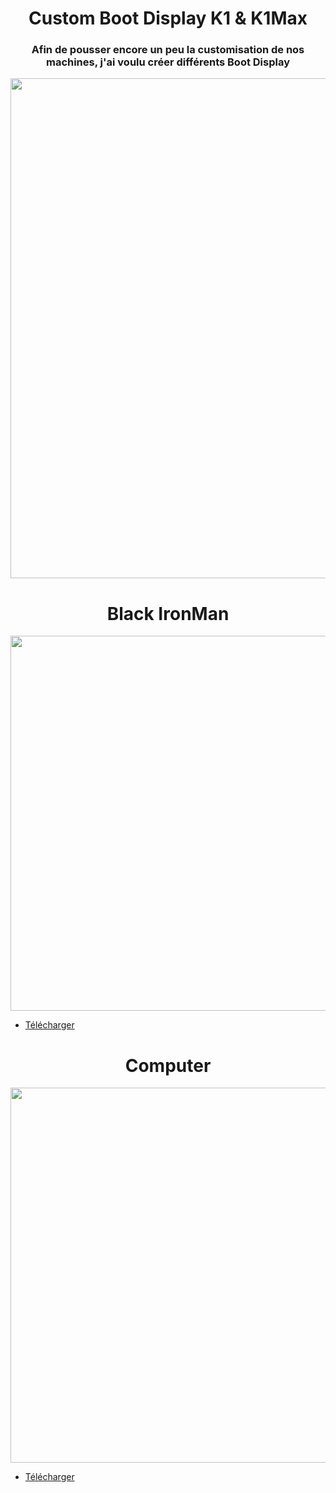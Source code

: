 
<h1 align="center">Custom Boot Display K1 & K1Max</h1>

<h3 align="center">Afin de pousser encore un peu la customisation de nos machines, j'ai voulu créer différents Boot Display</h1>

<p align="center">  
  <img src="https://github.com/KORSiRO/Custom-Boot-Display-K1-K1Max/assets/62854582/836c060a-c1dc-4177-8466-80110f1e4da8" width="800"/>  
</p>


<h1 align="center">Black IronMan</h1>

<p align="center">
  <img src="https://github.com/KORSiRO/Custom-Boot-Display-K1-K1Max/blob/main/Images/BLACK%20IRON%20MAN.gif?raw=true" width="600"/>
</p>

- [Télécharger](https://github.com/KORSiRO/Custom-Boot-Display-K1-K1Max/blob/main/Boot_K1_K1Max_Black_IronMan.7z)

<h1 align="center">Computer</h1>

<p align="center">
  <img src="https://github.com/KORSiRO/Custom-Boot-Display-K1-K1Max/blob/main/Images/COMPUTER.gif" width="600"/>
</p>

- [Télécharger](https://github.com/KORSiRO/Custom-Boot-Display-K1-K1Max/blob/main/Boot_K1_K1Max_Computer.7z)</h1>


